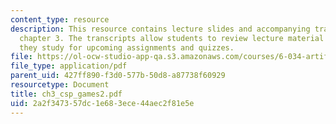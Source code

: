 ```yaml
---
content_type: resource
description: This resource contains lecture slides and accompanying transcripts for
  chapter 3. The transcripts allow students to review lecture material in detail as
  they study for upcoming assignments and quizzes.
file: https://ol-ocw-studio-app-qa.s3.amazonaws.com/courses/6-034-artificial-intelligence-spring-2005/2a2f347357dc1e683ece44aec2f81e5e_ch3_csp_games2.pdf
file_type: application/pdf
parent_uid: 427ff890-f3d0-577b-50d8-a87738f60929
resourcetype: Document
title: ch3_csp_games2.pdf
uid: 2a2f3473-57dc-1e68-3ece-44aec2f81e5e
---
```

